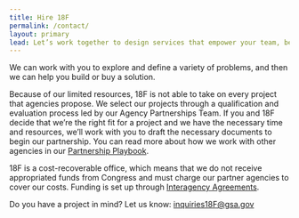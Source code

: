 ```yaml
---
title: Hire 18F
permalink: /contact/
layout: primary
lead: Let’s work together to design services that empower your team, better serve the public, and tackle the big problems facing your agency.
---
```


We can work with you to explore and define a variety of problems, and then we can help you build or buy a solution.

Because of our limited resources, 18F is not able to take on every project that agencies propose. We select our projects through a qualification and evaluation process led by our Agency Partnerships Team. If you and 18F decide that we’re the right fit for a project and we have the necessary time and resources, we’ll work with you to draft the necessary documents to begin our partnership. You can read more about how we work with other agencies in our [Partnership Playbook](https://pages.18f.gov/partnership-playbook/).

18F is a cost-recoverable office, which means that we do not receive appropriated funds from Congress and must charge our partner agencies to cover our costs. Funding is set up through [Interagency Agreements](https://pages.18f.gov/iaa-forms/).

Do you have a project in mind? Let us know: [inquiries18F@gsa.gov](mailto:inquiries18F@gsa.gov)
